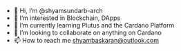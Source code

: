 - 👋 Hi, I’m @shyamsundarb-arch
- 👀 I’m interested in Blockchain, DApps
- 🌱 I’m currently learning Plutus and the Cardano Platform
- 💞️ I’m looking to collaborate on anything on Cardano
- 📫 How to reach me shyambaskaran@outlook.com

<!---
shyamsundarb-arch/shyamsundarb-arch is a ✨ special ✨ repository because its `README.md` (this file) appears on your GitHub profile.
You can click the Preview link to take a look at your changes.
--->
